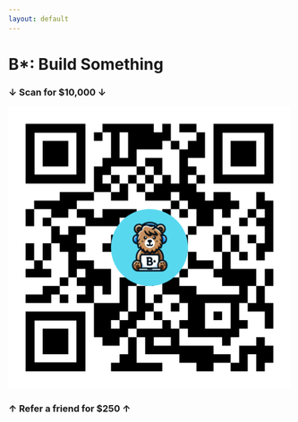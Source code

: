 ```yaml
---
layout: default
---
```


# B*: Build Something
### ↓ Scan for $10,000 ↓

![B* QR Code](/assets/img/bstar_qr.png)

### ↑ Refer a friend for $250 ↑